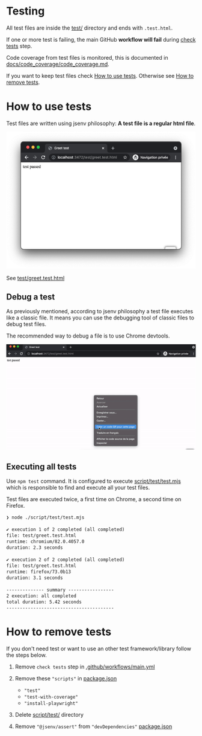 <!-- https://github.com/github/docs/blob/main/tests/README.md -->

# Testing

All test files are inside the [test/](./test/) directory and ends with `.test.html`.

If one or more test is failing, the main GitHub **workflow will fail** during [check tests](../../.github/workflows/main.yml#L44) step.

Code coverage from test files is monitored, this is documented in [docs/code_coverage/code_coverage.md](../code_coverage/code_coverage.md#code-coverage).

If you want to keep test files check [How to use tests](#How-to-use-tests). Otherwise see [How to remove tests](#How-to-remove-tests).

# How to use tests

Test files are written using jsenv philosophy: **A test file is a regular html file**.

![stuff](./greet_test_chrome.png)

See [test/greet.test.html](../../test/greet.test.html)

## Debug a test

As previously mentioned, according to jsenv philosophy a test file executes like a classic file. It means you can use the debugging tool of classic files to debug test files.

The recommended way to debug a file is to use Chrome devtools.

![Screencast test with chrome devtools](./test_chrome_devtools.gif)

## Executing all tests

Use `npm test` command. It is configured to execute [script/test/test.mjs](../../script/test/test.mjs) which is responsible to find and execute all your test files.

Test files are executed twice, a first time on Chrome, a second time on Firefox.

```console
❯ node ./script/test/test.mjs

✔ execution 1 of 2 completed (all completed)
file: test/greet.test.html
runtime: chromium/82.0.4057.0
duration: 2.3 seconds

✔ execution 2 of 2 completed (all completed)
file: test/greet.test.html
runtime: firefox/73.0b13
duration: 3.1 seconds

-------------- summary -----------------
2 execution: all completed
total duration: 5.42 seconds
----------------------------------------
```

# How to remove tests

If you don't need test or want to use an other test framework/library follow the steps below.

1. Remove `check tests` step in [.github/workflows/main.yml](../../.github/workflows/main.yml#L44)
2. Remove these `"scripts"` in [package.json](../../package.json#L24)

   - `"test"`
   - `"test-with-coverage"`
   - `"install-playwright"`

3. Delete [script/test/](../../script/test/) directory
4. Remove `"@jsenv/assert"` from `"devDependencies"` [package.json](../../package.json#L47)
